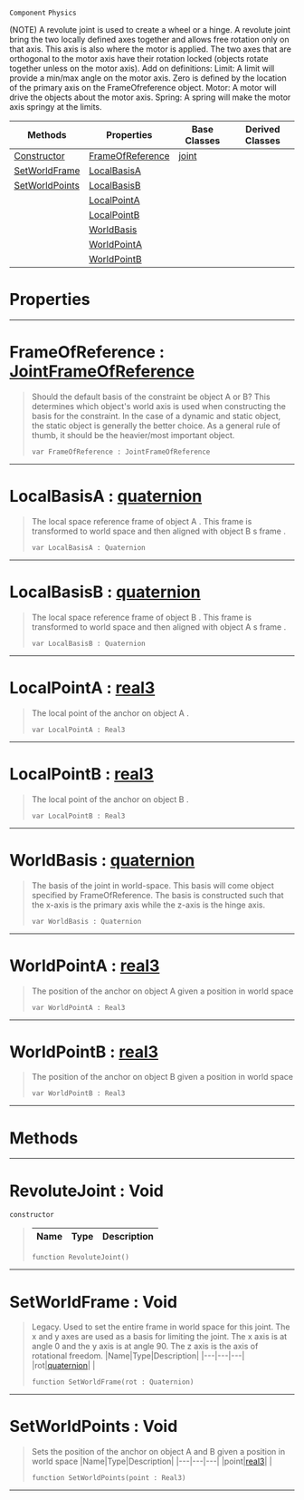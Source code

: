  `Component` `Physics`



(NOTE) A revolute joint is used to create a wheel or a hinge. A revolute joint bring the two locally defined axes together and allows free rotation only on that axis. This axis is also where the motor is applied. The two axes that are orthogonal to the motor axis have their rotation locked (objects rotate together unless on the motor axis). Add on definitions: Limit: A limit will provide a min/max angle on the motor axis. Zero is defined by the location of the primary axis on the FrameOfreference object. Motor: A motor will drive the objects about the motor axis. Spring: A spring will make the motor axis springy at the limits.

|Methods|Properties|Base Classes|Derived Classes|
|---|---|---|---|
|[ Constructor](https://github.com/zeroengineteam/ZeroDocs/blob/master/code_reference/class_reference/revolutejoint.markdown#revolutejoint-void)|[ FrameOfReference](https://github.com/zeroengineteam/ZeroDocs/blob/master/code_reference/class_reference/revolutejoint.markdown#frameofreference-zero-en)|[joint](https://github.com/zeroengineteam/ZeroDocs/blob/master/code_reference/class_reference/joint.markdown)| |
|[ SetWorldFrame](https://github.com/zeroengineteam/ZeroDocs/blob/master/code_reference/class_reference/revolutejoint.markdown#setworldframe-void)|[ LocalBasisA](https://github.com/zeroengineteam/ZeroDocs/blob/master/code_reference/class_reference/revolutejoint.markdown#localbasisa-zero-engine)| | |
|[ SetWorldPoints](https://github.com/zeroengineteam/ZeroDocs/blob/master/code_reference/class_reference/revolutejoint.markdown#setworldpoints-void)|[ LocalBasisB](https://github.com/zeroengineteam/ZeroDocs/blob/master/code_reference/class_reference/revolutejoint.markdown#localbasisb-zero-engine)| | |
| |[ LocalPointA](https://github.com/zeroengineteam/ZeroDocs/blob/master/code_reference/class_reference/revolutejoint.markdown#localpointa-zero-engine)| | |
| |[ LocalPointB](https://github.com/zeroengineteam/ZeroDocs/blob/master/code_reference/class_reference/revolutejoint.markdown#localpointb-zero-engine)| | |
| |[ WorldBasis](https://github.com/zeroengineteam/ZeroDocs/blob/master/code_reference/class_reference/revolutejoint.markdown#worldbasis-zero-engine-d)| | |
| |[ WorldPointA](https://github.com/zeroengineteam/ZeroDocs/blob/master/code_reference/class_reference/revolutejoint.markdown#worldpointa-zero-engine)| | |
| |[ WorldPointB](https://github.com/zeroengineteam/ZeroDocs/blob/master/code_reference/class_reference/revolutejoint.markdown#worldpointb-zero-engine)| | |


 #  Properties


---  
 #  FrameOfReference : [JointFrameOfReference](https://github.com/zeroengineteam/ZeroDocs/blob/master/code_reference/enum_reference.markdown#jointframeofreference)

> Should the default basis of the constraint be object A or B? This determines which object's world axis is used when constructing the basis for the constraint. In the case of a dynamic and static object, the static object is generally the better choice. As a general rule of thumb, it should be the heavier/most important object.
> ``` lang=cpp, name=Nada
> var FrameOfReference : JointFrameOfReference


---  
 #  LocalBasisA : [quaternion](https://github.com/zeroengineteam/ZeroDocs/blob/master/code_reference/nada_base_types/quaternion.markdown)

> The local space reference frame of object A . This frame is transformed to world space and then aligned with object B s frame . 
> ``` lang=cpp, name=Nada
> var LocalBasisA : Quaternion


---  
 #  LocalBasisB : [quaternion](https://github.com/zeroengineteam/ZeroDocs/blob/master/code_reference/nada_base_types/quaternion.markdown)

> The local space reference frame of object B . This frame is transformed to world space and then aligned with object A s frame . 
> ``` lang=cpp, name=Nada
> var LocalBasisB : Quaternion


---  
 #  LocalPointA : [real3](https://github.com/zeroengineteam/ZeroDocs/blob/master/code_reference/nada_base_types/real3.markdown)

> The local point of the anchor on object A . 
> ``` lang=cpp, name=Nada
> var LocalPointA : Real3


---  
 #  LocalPointB : [real3](https://github.com/zeroengineteam/ZeroDocs/blob/master/code_reference/nada_base_types/real3.markdown)

> The local point of the anchor on object B . 
> ``` lang=cpp, name=Nada
> var LocalPointB : Real3


---  
 #  WorldBasis : [quaternion](https://github.com/zeroengineteam/ZeroDocs/blob/master/code_reference/nada_base_types/quaternion.markdown)

> The basis of the joint in world-space. This basis will come object specified by FrameOfReference. The basis is constructed such that the x-axis is the primary axis while the z-axis is the hinge axis.
> ``` lang=cpp, name=Nada
> var WorldBasis : Quaternion


---  
 #  WorldPointA : [real3](https://github.com/zeroengineteam/ZeroDocs/blob/master/code_reference/nada_base_types/real3.markdown)

> The position of the anchor on object A given a position in world space 
> ``` lang=cpp, name=Nada
> var WorldPointA : Real3


---  
 #  WorldPointB : [real3](https://github.com/zeroengineteam/ZeroDocs/blob/master/code_reference/nada_base_types/real3.markdown)

> The position of the anchor on object B given a position in world space 
> ``` lang=cpp, name=Nada
> var WorldPointB : Real3


---  
 #  Methods


---  
 #  RevoluteJoint : Void

 `constructor`

> 
> |Name|Type|Description|
> |---|---|---|
> ``` lang=cpp, name=Nada
> function RevoluteJoint()
> ``` 


---  
 #  SetWorldFrame : Void

> Legacy. Used to set the entire frame in world space for this joint. The x and y axes are used as a basis for limiting the joint. The x axis is at angle 0 and the y axis is at angle 90. The z axis is the axis of rotational freedom.
> |Name|Type|Description|
> |---|---|---|
> |rot|[quaternion](https://github.com/zeroengineteam/ZeroDocs/blob/master/code_reference/nada_base_types/quaternion.markdown)| |
> ``` lang=cpp, name=Nada
> function SetWorldFrame(rot : Quaternion)
> ``` 


---  
 #  SetWorldPoints : Void

> Sets the position of the anchor on object A and B given a position in world space 
> |Name|Type|Description|
> |---|---|---|
> |point|[real3](https://github.com/zeroengineteam/ZeroDocs/blob/master/code_reference/nada_base_types/real3.markdown)| |
> ``` lang=cpp, name=Nada
> function SetWorldPoints(point : Real3)
> ``` 


---  
 

 